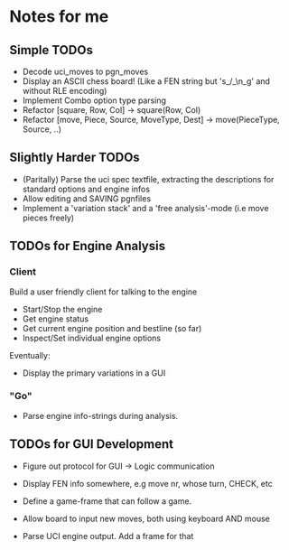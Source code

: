 
# Notes for me

## Simple TODOs

- Decode uci_moves to pgn_moves
- Display an ASCII chess board! (Like a FEN string but 's_/_\n_g' and without RLE encoding)
- Implement Combo option type parsing
- Refactor [square, Row, Col] -> square(Row, Col)
- Refactor [move, Piece, Source, MoveType, Dest] -> move(PieceType, Source, ..)

## Slightly Harder TODOs

- (Paritally) Parse the uci spec textfile, extracting the descriptions for standard options and engine infos
- Allow editing and SAVING pgnfiles 
- Implement a 'variation stack' and a 'free analysis'-mode (i.e move pieces freely)


## TODOs for Engine Analysis




### Client

Build a user friendly client for talking to the engine

- Start/Stop the engine
- Get engine status
- Get current engine position and bestline (so far)
- Inspect/Set individual engine options

Eventually:

- Display the primary variations in a GUI 

### "Go"

- Parse engine info-strings during analysis.




## TODOs for GUI Development

- Figure out protocol for GUI -> Logic communication

- Display FEN info somewhere, e.g move nr, whose turn, CHECK, etc

- Define a game-frame that can follow a game.

- Allow board to input new moves, both using keyboard AND mouse

- Parse UCI engine output. Add a frame for that
